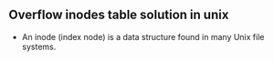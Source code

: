 ## Overflow inodes table solution in unix
* An inode (index node) is a data structure found in many Unix file systems. 
